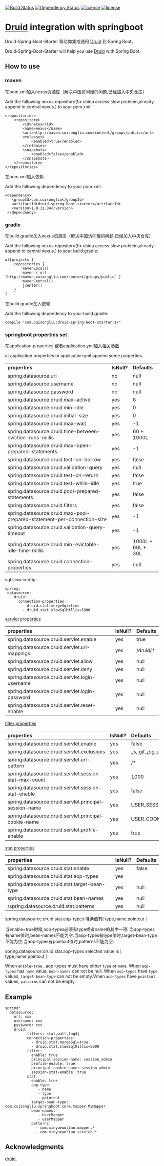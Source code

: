 [![Build Status](https://travis-ci.org/cuisongliu/druid-boot-starter.svg?branch=master)](https://travis-ci.org/cuisongliu/druid-boot-starter)
[![Dependency Status](https://www.versioneye.com/user/projects/5918687ae1638f0051a0a62c/badge.svg?style=flat-square)](https://www.versioneye.com/user/projects/5918687ae1638f0051a0a62c)
[![license](https://img.shields.io/badge/gradle-3.3-brightgreen.svg)](https://gradle.org)
[![license](https://img.shields.io/github/license/mashape/apistatus.svg)](https://opensource.org/licenses/mit-license.php)

#  [Druid](https://github.com/alibaba/druid)  integration  with springboot

Druid-Spring-Boot-Starter 帮助你集成通用 [Druid](https://github.com/alibaba/druid) 到 Spring Boot。

Druid-Spring-Boot-Starter will help you use [Druid](https://github.com/alibaba/druid) with Spring Boot.

## How to use

### maven

在pom.xml加入nexus资源库（解决中国访问慢的问题,已经加入中央仓库）

Add the following nexus repository(fix china access slow problem,already append to central nexus.)  to your pom.xml:

    <repositories>
        <repository>
            <id>nexus</id>
            <name>nexus</name>
            <url>http://maven.cuisongliu.com/content/groups/public</url>
            <releases>
                <enabled>true</enabled>
            </releases>
            <snapshots>
                <enabled>false</enabled>
            </snapshots>
        </repository>
    </repositories>

在pom.xml加入依赖

Add the following dependency to your pom.xml:

    <dependency>
       <groupId>com.cuisongliu</groupId>
       <artifactId>druid-spring-boot-starter</artifactId>
       <version>1.0.31.04</version>
     </dependency>

### gradle

在build.gradle加入nexus资源库（解决中国访问慢的问题,已经加入中央仓库）

Add the following nexus repository(fix china access slow problem,already append to central nexus.)  to your build.gradle:

    allprojects {
        repositories {
            mavenLocal()
            maven { url "http://maven.cuisongliu.com/content/groups/public" }
            mavenCentral()
            jcenter()
        }
    }
    
在build.gradle加入依赖

Add the following dependency to your build.gradle:
    
    compile "com.cuisongliu:druid-spring-boot-starter:1+"
    
### springboot properties set

在application.properties 或者application.yml加入[相关参数](https://github.com/alibaba/druid/wiki/DruidDataSource%E9%85%8D%E7%BD%AE%E5%B1%9E%E6%80%A7%E5%88%97%E8%A1%A8)

at  application.properties or application.yml append some properties.

| properties | IsNull? | Defaults |
| :------|:------|:------|
|spring.datasource.url|no|null|
|spring.datasource.username|no|null|
|spring.datasource.password|no|null|
|spring.datasource.druid.max-active|yes|8|
|spring.datasource.druid.min-idle|yes|0|
|spring.datasource.druid.initial-size|yes|0|
|spring.datasource.druid.max-wait|yes|-1|
|spring.datasource.druid.time-between-eviction-runs-millis|yes|60 * 1000L|
|spring.datasource.druid.max-open-prepared-statements|yes|-1|
|spring.datasource.druid.test-on-borrow|yes|false|
|spring.datasource.druid.validation-query|yes|null|
|spring.datasource.druid.test-on-return|yes|false|
|spring.datasource.druid.test-while-idle|yes|true|
|spring.datasource.druid.pool-prepared-statements|yes|false|
|spring.datasource.druid.filters|yes|false|
|spring.datasource.druid.max-pool-prepared-statement-per-connection-size|yes|-1|
|spring.datasource.druid.validation-query-timeout|yes|-1|
|spring.datasource.druid.min-evictable-idle-time-millis|yes|1000L * 60L * 30L|
|spring.datasource.druid.connection-properties|yes|null|

sql slow config:

    spring:
     datasource:
        druid:
          connection-properties:
            - druid.stat.mergeSql=true
            - druid.stat.slowSqlMillis=5000

[servlet properties](https://github.com/alibaba/druid/wiki/%E9%85%8D%E7%BD%AE_StatViewServlet%E9%85%8D%E7%BD%AE)

| properties | IsNull? | Defaults |
| :------|:------|:------|
|spring.datasource.druid.servlet.enable|yes|true|
|spring.datasource.druid.servlet.url-mappings|yes|/druid/*|
|spring.datasource.druid.servlet.allow|yes|null|
|spring.datasource.druid.servlet.deny|yes|null|
|spring.datasource.druid.servlet.login-username|yes|null|
|spring.datasource.druid.servlet.login-password|yes|null|
|spring.datasource.druid.servlet.reset-enable|yes|null|

[filter properties](https://github.com/alibaba/druid/wiki/%E9%85%8D%E7%BD%AE_%E9%85%8D%E7%BD%AEWebStatFilter)

| properties | IsNull? | Defaults |
| :------|:------|:------|
|spring.datasource.druid.servlet.enable|yes|false|
|spring.datasource.druid.servlet.exclusions|yes|*.js,*.gif,*.jpg,*.png,*.css,*.ico,/druid/*|
|spring.datasource.druid.servlet.url-pattern|yes|/*|
|spring.datasource.druid.servlet.session-stat-max-count|yes|1000|
|spring.datasource.druid.servlet.session-stat-enable|yes|false|
|spring.datasource.druid.servlet.principal-session-name|yes|USER_SESSION|
|spring.datasource.druid.servlet.principal-cookie-name|yes|USER_COOKIE|
|spring.datasource.druid.servlet.profile-enable|yes|true|

[stat properties](https://github.com/alibaba/druid/wiki/%E9%85%8D%E7%BD%AE_Druid%E5%92%8CSpring%E5%85%B3%E8%81%94%E7%9B%91%E6%8E%A7%E9%85%8D%E7%BD%AE)

| properties | IsNull? | Defaults |
| :------|:------|:------|
|spring.datasource.druid.stat.enable|yes|false|
|spring.datasource.druid.stat.aop-types|yes||
|spring.datasource.druid.stat.target-bean-type|yes|null|
|spring.datasource.druid.stat.bean-names|yes|null|
/spring.datasource.druid.stat.patterns|yes|null|

spring.datasource.druid.stat.aop-types  待选值有[ type,name,pointcut ]

当enable=true时候,aop-types必须有type或者name的其中一项.
当aop-types有name值时,bean-names不能为空.当aop-types有type值时,target-bean-type不能为空.当aop-types有pointcut值时,patterns不能为空.

spring.datasource.druid.stat.aop-types  selected value is [ type,name,pointcut ]


When ```enable=true``` , aop-types must have either ```type``` or  ```name```.
When ```aop-types``` has ```name``` value, ```bean-names``` can not be null. When ```aop-types``` have ```type``` values, ```target-bean-type``` can not be empty.When ```aop-types``` have ```pointcut``` values, ```patterns``` can not be empty.

## Example


    spring:
      datasource:
        url: xxx
        username: xxx
        password: xxx
        druid:
              filters: stat,wall,log4j
              connection-properties:
                - druid.stat.mergeSql=true
                - druid.stat.slowSqlMillis=5000
              filter:
                enable: true
                principal-session-name: session_admin
                profile-enable: true
                principal-cookie-name: session_admin
                session-stat-enable: true
              stat:
                enable: true
                aop-type: 
                   - name
                   - type
                   - pointcut
                target-bean-type: com.cuisongliu.springboot.core.mapper.MyMapper
                bean-names:
                   - UserMapper
                   - userMapper
                patterns:
                  - com.xinyuewulian.mapper.*
                  - com.xinyuewulian.service.*

## Acknowledgments

 [druid](https://github.com/alibaba/druid).